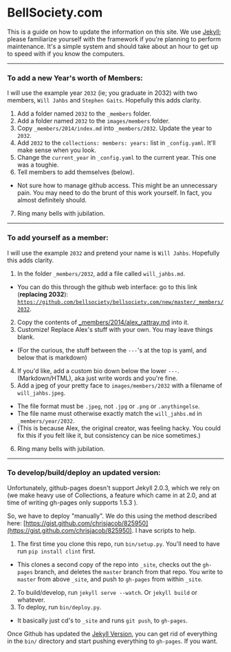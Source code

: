 
# BellSociety.com

This is a guide on how to update the information on this site. We use [Jekyll](http://jekyllrb.com/); please familiarize yourself with the framework if you're planning to perform maintenance. It's a simple system and should take about an hour to get up to speed with if you know the computers.

---

### To add a new Year's worth of Members:

I will use the example year `2032` (ie; you graduate in 2032) with two members, `Will Jahbs` and `Stephen Gaits`. Hopefully this adds clarity.

1. Add a folder named `2032` to the `_members` folder.
2. Add a folder named `2032` to the `images/members` folder.
3. Copy `_members/2014/index.md` into `_members/2032`. Update the year to `2032`.
4. Add `2032` to the `collections: members: years:` list in `_config.yaml`. It'll make sense when you look.
5. Change the `current_year` in `_config.yaml` to the current year. This one was a toughie.
6. Tell members to add themselves (below).
 - Not sure how to manage github access. This might be an unnecessary pain. You may need to do the brunt of this work yourself. In fact, you almost definitely should.
7. Ring many bells with jubilation.

---

### To add yourself as a member:

I will use the example `2032` and pretend your name is `Will Jahbs`. Hopefully this adds clarity.

1. In the folder `_members/2032`, add a file called `will_jahbs.md`.
  - You can do this through the github web interface: go to this link (**replacing 2032**):
  [`https://github.com/bellsociety/bellsociety.com/new/master/_members/2032`](https://github.com/bellsociety/bellsociety.com/new/master/_members/2032).
2. Copy the contents of [_members/2014/alex_rattray.md](https://raw.githubusercontent.com/bellsociety/bellsociety.com/master/_members/2014/alex_rattray.md) into it.
3. Customize! Replace Alex's stuff with your own. You may leave things blank.
  - (For the curious, the stuff between the `---`'s at the top is yaml, and below that is markdown)
4. If you'd like, add a custom bio down below the lower `---`. (Markdown/HTML), aka just write words and you're fine.
5. Add a jpeg of your pretty face to `images/members/2032` with a filename of `will_jahbs.jpeg`.
  - The file format must be `.jpeg`, not `.jpg` or `.png` or `.anythingelse`.
  - The file name must otherwise exactly match the `will_jahbs.md` in `_members/year/2032`.
  - (This is because Alex, the original creator, was feeling hacky. You could fix this if you felt like it, but consistency can be nice sometimes.)
6. Ring many bells with jubilation.


---

### To develop/build/deploy an updated version:

Unfortunately, github-pages doesn't support Jekyll 2.0.3, which we rely on (we make heavy use of Collections, a feature which came in at 2.0, and at time of writing gh-pages only supports 1.5.3 ).

So, we have to deploy "manually". We do this using the method described here: [https://gist.github.com/chrisjacob/825950](https://gist.github.com/chrisjacob/825950). I have scripts to help.

1. The first time you clone this repo, run `bin/setup.py`. You'll need to have run `pip install clint` first.
  - This clones a second copy of the repo into `_site`, checks out the `gh-pages` branch, and deletes the `master` branch from that repo. You write to `master` from above `_site`, and push to `gh-pages` from within `_site`.
2. To build/develop, run `jekyll serve --watch`. Or `jekyll build` or whatever.
3. To deploy, run `bin/deploy.py`.
  - It basically just cd's to `_site` and runs `git push`, to `gh-pages`.

Once Github has updated the [Jekyll Version](https://pages.github.com/versions/),
you can get rid of everything in the `bin/` directory
and start pushing everything to `gh-pages`. If you want.
